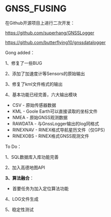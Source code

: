 # GNSS_FUSING
在Github开源项目上进行二次开发：

https://github.com/superhang/GNSSLogger

https://github.com/butterflying10/gnssdatalogger



Gong added：

1、修复了一些BUG

2、添加了加速度计等Sensors的原始输出

3、修复了kml文件格式的输出

4、基本功能已经完善，六大输出模块

- CSV - 原始传感器数据
- KML - Goole Earth可以直接读取的坐标文件
- NMEA - 原始GNSS观测数据
- RAWDATA - 与GnssLogger输出的log同格式
- RINEXNAV - RINEX格式导航星历文件（仅GPS）
- RINEXOBS - RINEX格式GNSS观测文件



To Do：

1、SQL数据库入库功能完善

2、加入高德地图API

**3、算法融合**：

- 首要任务为加入定位算法功能

4、LOG文件生成

5、稳定性测试



